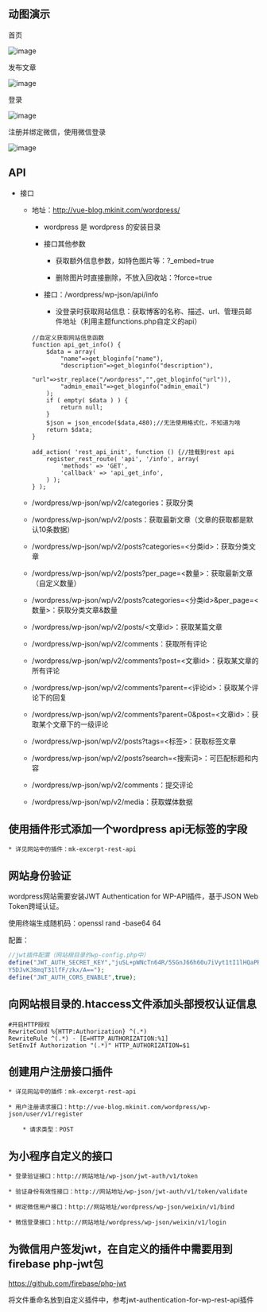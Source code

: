 ## 动图演示

首页

![image](https://github.com/mkinit/wx-wp-demo/blob/master/gif/home.gif)

发布文章

![image](https://github.com/mkinit/wx-wp-demo/blob/master/gif/post.gif)

登录

![image](https://github.com/mkinit/wx-wp-demo/blob/master/gif/login.gif)

注册并绑定微信，使用微信登录

![image](https://github.com/mkinit/wx-wp-demo/blob/master/gif/register-bind-weixin.gif)


## API
* 接口
    
    * 地址：http://vue-blog.mkinit.com/wordpress/

        * wordpress 是 wordpress 的安装目录

        * 接口其他参数

            * 获取额外信息参数，如特色图片等：?_embed=true

            * 删除图片时直接删除，不放入回收站：?force=true

        * 接口：/wordpress/wp-json/api/info

            * 没登录时获取网站信息：获取博客的名称、描述、url、管理员邮件地址（利用主题functions.php自定义的api）

        ```
        //自定义获取网站信息函数
        function api_get_info() {
            $data = array(
                "name"=>get_bloginfo("name"),
                "description"=>get_bloginfo("description"),
                "url"=>str_replace("/wordpress","",get_bloginfo("url")),
                "admin_email"=>get_bloginfo("admin_email")
            );
            if ( empty( $data ) ) {
                return null;
            }
            $json = json_encode($data,480);//无法使用格式化，不知道为啥
            return $data;
        }
        
        add_action( 'rest_api_init', function () {//挂载到rest api
            register_rest_route( 'api', '/info', array(
                'methods' => 'GET',
                'callback' => 'api_get_info',
            ) );
        } );
        ```
    
    * /wordpress/wp-json/wp/v2/categories：获取分类

    * /wordpress/wp-json/wp/v2/posts：获取最新文章（文章的获取都是默认10条数据）
   
    * /wordpress/wp-json/wp/v2/posts?categories=<分类id>：获取分类文章
   
    * /wordpress/wp-json/wp/v2/posts?per_page=<数量>：获取最新文章（自定义数量）
   
    * /wordpress/wp-json/wp/v2/posts?categories=<分类id>&per_page=<数量>：获取分类文章&数量
   
    * /wordpress/wp-json/wp/v2/posts/<文章id>：获取某篇文章

    * /wordpress/wp-json/wp/v2/comments：获取所有评论
   
    * /wordpress/wp-json/wp/v2/comments?post=<文章id>：获取某文章的所有评论
   
    * /wordpress/wp-json/wp/v2/comments?parent=<评论id>：获取某个评论下的回复
   
    * /wordpress/wp-json/wp/v2/comments?parent=0&post=<文章id>：获取某个文章下的一级评论

    * /wordpress/wp-json/wp/v2/posts?tags=<标签>：获取标签文章

    * /wordpress/wp-json/wp/v2/posts?search=<搜索词>：可匹配标题和内容

    * /wordpress/wp-json/wp/v2/comments：提交评论

    * /wordpress/wp-json/wp/v2/media：获取媒体数据

## 使用插件形式添加一个wordpress  api无标签的字段

    * 详见网站中的插件：mk-excerpt-rest-api

## 网站身份验证

wordpress网站需要安装JWT Authentication for WP-API插件，基于JSON Web Token跨域认证。

使用终端生成随机码：openssl rand -base64 64

配置：

```php
//jwt插件配置（网站根目录的wp-config.php中）
define("JWT_AUTH_SECRET_KEY","juSL+pWNcTn64R/5SGnJ66h60u7iVyt1tI1lHQaPR9h7fNNCM9nshxeU0jiGy4Ph
Y5DJvKJ8mqT31lfF/zkx/A==");
define("JWT_AUTH_CORS_ENABLE",true);
```

## 向网站根目录的.htaccess文件添加头部授权认证信息
```
#开启HTTP授权
RewriteCond %{HTTP:Authorization} ^(.*)
RewriteRule ^(.*) - [E=HTTP_AUTHORIZATION:%1]
SetEnvIf Authorization "(.*)" HTTP_AUTHORIZATION=$1
```

## 创建用户注册接口插件

    * 详见网站中的插件：mk-excerpt-rest-api

    * 用户注册请求接口：http://vue-blog.mkinit.com/wordpress/wp-json/user/v1/register

        * 请求类型：POST

## 为小程序自定义的接口

    * 登录验证接口：http://网站地址/wp-json/jwt-auth/v1/token

    * 验证身份有效性接口：http://网站地址/wp-json/jwt-auth/v1/token/validate

    * 绑定微信用户接口：http://网站地址/wordpress/wp-json/weixin/v1/bind

    * 微信登录接口：http://网站地址/wordpress/wp-json/weixin/v1/login

## 为微信用户签发jwt，在自定义的插件中需要用到firebase  php-jwt包

https://github.com/firebase/php-jwt

将文件重命名放到自定义插件中，参考jwt-authentication-for-wp-rest-api插件